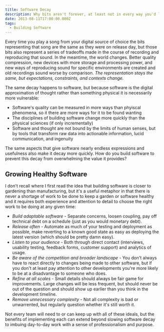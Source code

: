 ```yaml
---
title: Software Decay
description: Why bits aren't forever, at least not in every way you'd like
date: 2013-08-11T17:00:00.000Z
tags:
  - Building Software
---
```


Every time you play a song from your digital source of choice the bits representing that song are the same as they were on release day, but those bits also represent a series of tradeoffs made in the course of recording and reproducing that sound. In the meantime, the world changes. Better quality compression, new devices with more storage and processing power, and new ways of reproducing sound for specific environments are created and old recordings sound worse by comparison. *The representation stays the same, but expectations, constraints, and contexts change.*

The same decay happens to software, but because software is the digital approximation of thought rather than something physical it is necessarily more vulnerable:

* Software's quality can be measured in more ways than phyiscal phenomena, so it there are more ways for it to be found wanting
* The disciplines of building software change more quickly than the physical sciences (if only incrementally)
* Software and thought are not bound by the limits of human senses, but by tools that transform raw data into actionable information, lucid communication, and ingenuity

The same aspects that give software nearly endless expressions and usefulness also make it decay more quickly. How do you build software to prevent this decay from overwhelming the value it provides?

## Growing Healthy Software

I don't recall where I first read the idea that building software is closer to gardening than manufacturing, but it's a useful metaphor in that there is never a shortage of work to be done to keep a garden or software healthy and it requires both experience and attention to detail to choose the right work to be doing at any given time:

* *Build adaptable software* - Separate concerns, loosen coupling, pay off technical debt on a schedule (just as you would monetary debt).
* *Release often* - Automate as much of your testing and deployment as possible, make reverting to a known good state as easy as deploying the latest version (which should be pretty damn easy).
* *Listen to your audience* - Both through direct contact (interviews, usability testing, feedback forms, customer support) and analytics of usage.
* *Be aware of the competition and broader landscape* - You don't always have to react directly to changes being made to other software, but if you don't at least pay attention to other developments you're more likely to be at a disadvantage to someone who does.
* *Refine at all scales* - Small details should always be fair game for improvements. Large changes will be less frequent, but should never be out of the question and should show up earlier than you think in the development timeline.
* *Remove unnecessary complexity* - Not all complexity is bad or unwarrented, but regularly question whether it's still worth it.

Not every team will need to or can keep up with all of these ideals, but the benefits of implementing each can extend beyond slowing software decay to imbuing day-to-day work with a sense of professionalism and purpose.